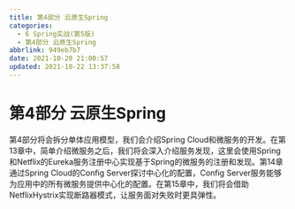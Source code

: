 ```yaml
---
title: 第4部分 云原生Spring
categories:
  - 6 Spring实战(第5版)
  - 第4部分 云原生Spring
abbrlink: 949eb7b7
date: 2021-10-20 21:00:57
updated: 2021-10-22 13:37:58
---
```

# 第4部分 云原生Spring
第4部分将会拆分单体应用模型，我们会介绍Spring Cloud和微服务的开发。在第13章中，简单介绍微服务之后，我们将会深入介绍服务发现，这里会使用Spring和Netflix的Eureka服务注册中心实现基于Spring的微服务的注册和发现。第14章通过Spring Cloud的Config Server探讨中心化的配置，Config Server服务能够为应用中的所有微服务提供中心化的配置。在第15章中，我们将会借助NetflixHystrix实现断路器模式，让服务面对失败时更具弹性。

